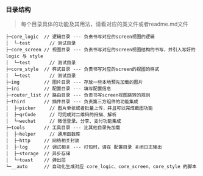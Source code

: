 ### 目录结构
> 每个目录具体的功能及其用法，请看对应的类文件或者readme.md文件

    ├─core_logic  // 逻辑目录 --- 负责书写对应的screen视图的逻辑
    │  └─test       // 测试目录 
    ├─core_screen // 视图目录 --- 负责书写对应的screen视图结构的书写，并引入写好的 logic 与 style
    │  └─test       // 测试目录 
    ├─core_style  // 样式目录 --- 负责书写对应的screen的视图的样式
    │  └─test       // 测试目录 
    ├─img         // 图片目录 --- 存放一些本地预先加载的图片
    ├─ini         // 配置目录 --- 填写配置信息
    ├─router_list // 路由目录 --- 负责书写screen视图跳转的规则
    ├─third       // 插件目录 --- 负责第三方组件的功能集成
    │  ├─picker     // 图片单张或者批量上传，并且可以完成截图功能
    │  ├─qrCode     // 可完成对二维码的扫描、解析
    │  └─wechat     // 微信登录、分享、支付功能集成
    ├─tools       // 工具目录 --- 比其他目录先加载
    │  ├─helper     // 通用函数库
    │  ├─http     // 网络相关封装
    │  ├─log      // 调试相关 --- 打包时，请在 配置目录 关闭日志输出
    │  ├─storage  // 异步存储
    │  └─toast    // 弹出层
    └─__auto      // 自动化生成对应 core_logic、core_screen、core_style 的脚本

